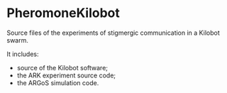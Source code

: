 # PheromoneKilobot
Source files of the experiments of stigmergic communication in a Kilobot swarm.

It includes:
* source of the Kilobot software;
* the ARK experiment source code;
* the ARGoS simulation code.
